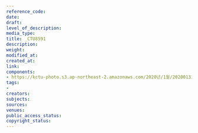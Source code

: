 ```yaml
---
reference_code: 
date: 
draft: 
level_of_description: 
media_type: 
title: _CTU8591
description: 
weight: 
modified_at: 
created_at: 
link: 
components:
- https://kctu-photo.s3.ap-northeast-2.amazonaws.com/2020년/1월/20200131_톨게이트+요금수납+노동자+김천+도로공사+본사+145일+농성+해단+및+직접고용+쟁취+결의대회/_CTU8591.jpg
tags:
- 
creators: 
subjects: 
sources: 
venues: 
public_access_status: 
copyright_status: 
---
```

